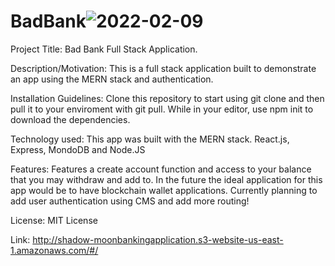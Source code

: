 # BadBank![2022-02-09](https://user-images.githubusercontent.com/88862050/153304240-9bed8d2d-5502-44ef-9b1b-e1a8aedb5463.png)

Project Title: Bad Bank Full Stack Application.

Description/Motivation: This is a full stack application built to demonstrate an app using the MERN stack and authentication.

Installation Guidelines: Clone this repository to start using git clone and then pull it to your enviroment with git pull. While in your editor, use npm init to download the dependencies.

Technology used: This app was built with the MERN stack. React.js, Express, MondoDB and Node.JS 

Features: Features a create account function and access to your balance that you may withdraw and add to. In the future the ideal application for this app would be to have blockchain wallet applications. Currently planning to add user authentication using CMS and add more routing! 

License: MIT License

Link: http://shadow-moonbankingapplication.s3-website-us-east-1.amazonaws.com/#/
